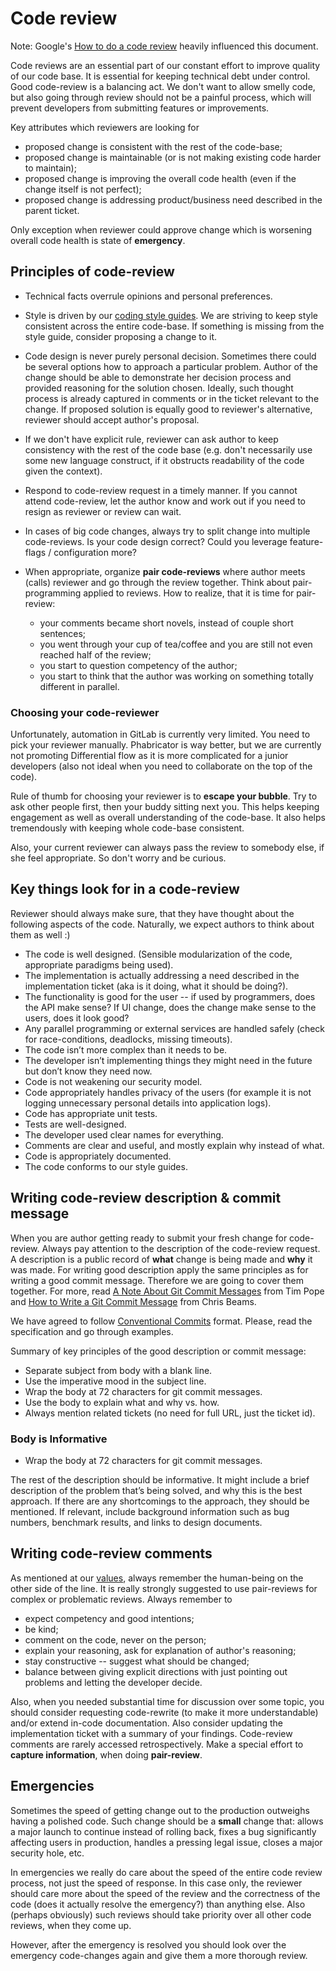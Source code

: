 # Code review

Note: Google's [How to do a code review](https://google.github.io/eng-practices/review/reviewer/) heavily influenced this document.

Code reviews are an essential part of our constant effort to improve quality of our code base. It is essential for keeping technical debt under control. Good code-review is a balancing act. We don't want to allow smelly code, but also going through review should not be a painful process, which will prevent developers from submitting features or improvements.

Key attributes which reviewers are looking for

- proposed change is consistent with the rest of the code-base;
- proposed change is maintainable (or is not making existing code harder to maintain);
- proposed change is improving the overall code health (even if the change itself is not perfect);
- proposed change is addressing product/business need described in the parent ticket.

Only exception when reviewer could approve change which is worsening overall code health is state of **emergency**.

## Principles of code-review

- Technical facts overrule opinions and personal preferences.
- Style is driven by our [coding style guides](coding-style.md). We are striving to keep style consistent across the entire code-base. If something is missing from the style guide, consider proposing a change to it.
- Code design is never purely personal decision. Sometimes there could be several options how to approach a particular problem. Author of the change should be able to demonstrate her decision process and provided reasoning for the solution chosen. Ideally, such thought process is already captured in comments or in the ticket relevant to the change. If proposed solution is equally good to reviewer's alternative, reviewer should accept author's proposal.
- If we don't have explicit rule, reviewer can ask author to keep consistency with the rest of the code base (e.g. don't necessarily use some new language construct, if it obstructs readability of the code given the context).
- Respond to code-review request in a timely manner. If you cannot attend code-review, let the author know and work out if you need to resign as reviewer or review can wait.
- In cases of big code changes, always try to split change into multiple code-reviews. Is your code design correct? Could you leverage feature-flags / configuration more?
- When appropriate, organize **pair code-reviews** where author meets (calls) reviewer and go through the review together. Think about pair-programming applied to reviews. How to realize, that it is time for pair-review:

  - your comments became short novels, instead of couple short sentences;
  - you went through your cup of tea/coffee and you are still not even reached half of the review;
  - you start to question competency of the author;
  - you start to think that the author was working on something totally different in parallel.

### Choosing your code-reviewer

Unfortunately, automation in GitLab is currently very limited. You need to pick your reviewer manually. Phabricator is way better, but we are currently not promoting Differential flow as it is more complicated for a junior developers (also not ideal when you need to collaborate on the top of the code).

Rule of thumb for choosing your reviewer is to **escape your bubble**. Try to ask other people first, then your buddy sitting next you. This helps keeping engagement as well as overall understanding of the code-base. It also helps tremendously with keeping whole code-base consistent.

Also, your current reviewer can always pass the review to somebody else, if she feel appropriate. So don't worry and be curious.

## Key things look for in a code-review

Reviewer should always make sure, that they have thought about the following aspects of the code. Naturally, we expect authors to think about them as well :)

- The code is well designed. (Sensible modularization of the code, appropriate paradigms being used).
- The implementation is actually addressing a need described in the implementation ticket (aka is it doing, what it should be doing?).
- The functionality is good for the user -- if used by programmers, does the API make sense? If UI change, does the change make sense to the users, does it look good?
- Any parallel programming or external services are handled safely (check for race-conditions, deadlocks, missing timeouts).
- The code isn’t more complex than it needs to be.
- The developer isn’t implementing things they might need in the future but don’t know they need now.
- Code is not weakening our security model.
- Code appropriately handles privacy of the users (for example it is not logging unnecessary personal details into application logs).
- Code has appropriate unit tests.
- Tests are well-designed.
- The developer used clear names for everything.
- Comments are clear and useful, and mostly explain why instead of what.
- Code is appropriately documented.
- The code conforms to our style guides.

## Writing code-review description & commit message

When you are author getting ready to submit your fresh change for code-review. Always pay attention to the description of the code-review request. A description is a public record of **what** change is being made and **why** it was made. For writing good description apply the same principles as for writing a good commit message. Therefore we are going to cover them together. For more, read [A Note About Git Commit Messages](https://tbaggery.com/2008/04/19/a-note-about-git-commit-messages.html) from Tim Pope and [How to Write a Git Commit Message](https://chris.beams.io/posts/git-commit/) from Chris Beams.

We have agreed to follow [Conventional Commits](https://www.conventionalcommits.org/) format. Please, read the specification and go through examples.

Summary of key principles of the good description or commit message:

- Separate subject from body with a blank line.
- Use the imperative mood in the subject line.
- Wrap the body at 72 characters for git commit messages.
- Use the body to explain what and why vs. how.
- Always mention related tickets (no need for full URL, just the ticket id).

### Body is Informative

- Wrap the body at 72 characters for git commit messages.

The rest of the description should be informative. It might include a brief description of the problem that’s being solved, and why this is the best approach. If there are any shortcomings to the approach, they should be mentioned. If relevant, include background information such as bug numbers, benchmark results, and links to design documents.

## Writing code-review comments

As mentioned at our [values](/plow/plow.md), always remember the human-being on the other side of the line. It is really strongly suggested to use pair-reviews for complex or problematic reviews. Always remember to

- expect competency and good intentions;
- be kind;
- comment on the code, never on the person;
- explain your reasoning, ask for explanation of author's reasoning;
- stay constructive -- suggest what should be changed;
- balance between giving explicit directions with just pointing out problems and letting the developer decide.

Also, when you needed substantial time for discussion over some topic, you should consider requesting code-rewrite (to make it more understandable) and/or extend in-code documentation. Also consider updating the implementation ticket with a summary of your findings. Code-review comments are rarely accessed retrospectively. Make a special effort to **capture information**, when doing **pair-review**.

## Emergencies

Sometimes the speed of getting change out to the production outweighs having a polished code. Such change should be a **small** change that: allows a major launch to continue instead of rolling back, fixes a bug significantly affecting users in production, handles a pressing legal issue, closes a major security hole, etc.

In emergencies we really do care about the speed of the entire code review process, not just the speed of response. In this case only, the reviewer should care more about the speed of the review and the correctness of the code (does it actually resolve the emergency?) than anything else. Also (perhaps obviously) such reviews should take priority over all other code reviews, when they come up.

However, after the emergency is resolved you should look over the emergency code-changes again and give them a more thorough review.

